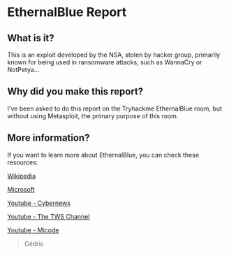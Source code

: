 # EthernalBlue Report

## What is it?

This is an exploit developed by the NSA, stolen by hacker group, primarily known for being used in ransomware attacks, such as WannaCry or NotPetya...

## Why did you make this report?

I've been asked to do this report on the Tryhackme EthernalBlue room, but without using Metasploit, the primary purpose of this room.

## More information?

If you want to learn more about EthernalBlue, you can check these resources:

[Wikipedia](https://en.wikipedia.org/wiki/EternalBlue)

[Microsoft](https://learn.microsoft.com/en-us/security-updates/securitybulletins/2017/ms17-010)

[Youtube - Cybernews](https://youtu.be/3-MSlNVqzYY?si=7s0nKptCkBu04-i_)

[Youtube - The TWS Channel](https://youtu.be/PKHH_gvJ_hA?si=zbpC7VvHbXu2pRr-)

[Youtube - Micode](https://youtu.be/nIRDzPnJAro?si=I1NJsHUotSEurbWo)


> Cédric
> 
